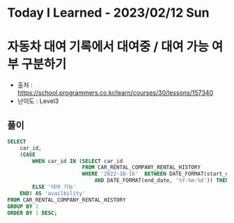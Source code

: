 # Today I Learned - 2023/02/12 Sun

# 자동차 대여 기록에서 대여중 / 대여 가능 여부 구분하기
- 출처 : https://school.programmers.co.kr/learn/courses/30/lessons/157340
- 난이도 : Level3

## 풀이
```sql
SELECT
    car_id,
    (CASE
        WHEN car_id IN (SELECT car_id
                        FROM CAR_RENTAL_COMPANY_RENTAL_HISTORY
                        WHERE '2022-10-16'  BETWEEN DATE_FORMAT(start_date, '%Y-%m-%d')
                            AND DATE_FORMAT(end_date, '%Y-%m-%d')) THEN '대여중'
        ELSE '대여 가능'
    END) AS 'availbility'
FROM CAR_RENTAL_COMPANY_RENTAL_HISTORY
GROUP BY 1
ORDER BY 1 DESC;
```
